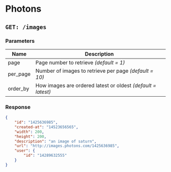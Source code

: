 # Photons

## `GET: /images`

### Parameters

| Name       | Description                                                                          |
|-------------|----------------------------------------------------------------------|
| page        | Page number to retrieve *(default = 1)*                                  |
| per_page | Number of images to retrieve per page *(default = 10)*         |
| order_by | How images are ordered latest or oldest *(default = latest)*  |

### Response

```json
{
    "id": "1425636985",
    "created-at": "14523656565",
    "width": 200,
    "height": 200,
    "description": "an image of saturn",
    "url": "http://images.photons.com/1425636985",
    "user": {
        "id": "14289632555"
    }
}
```